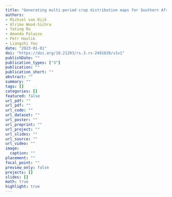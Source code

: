 ```yaml
---
title: "Generating multi-period crop distribution maps for Southern Africa using a data fusion approach"
authors: 
- Michiel van Dijk
- Ulrike Wood-Sichra
- Yating Ru
- Amanda Palazzo
- Petr Havlik
- Liangzhi You
date: "2023-01-01"
doi: "https://doi.org/10.21203/rs.3.rs-2491830/v1v1"
publishDate: ""
publication_types: ["3"]
publication: ""
publication_short: ""
abstract: ""
summary: ""
tags: []
categories: []
featured: false
url_pdf: ""
url_pdf: ""
url_code: ""
url_dataset: ""
url_poster: ""
url_preprint: ""
url_project: ""
url_slides: ""
url_source: ""
url_video: ""
image: 
  caption: ""
placement: ""
focal_point: ""
preview_only: false
projects: []
slides: []
math: true
highlight: true
---
```


